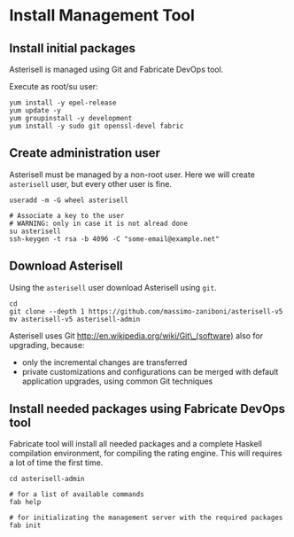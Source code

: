 # Install Management Tool

## Install initial packages

Asterisell is managed using Git and Fabricate DevOps tool.

Execute as root/su user:

```
yum install -y epel-release
yum update -y
yum groupinstall -y development 
yum install -y sudo git openssl-devel fabric
```

## Create administration user

Asterisell must be managed by a non-root user. Here we will create ``asterisell`` user, but every other user is fine.

```
useradd -m -G wheel asterisell

# Associate a key to the user 
# WARNING: only in case it is not alread done
su asterisell
ssh-keygen -t rsa -b 4096 -C "some-email@example.net"
```

## Download Asterisell 

Using the ``asterisell`` user download Asterisell using ``git``.

```
cd
git clone --depth 1 https://github.com/massimo-zaniboni/asterisell-v5
mv asterisell-v5 asterisell-admin
```

Asterisell uses Git <http://en.wikipedia.org/wiki/Git\_(software)> also for upgrading, because:

  - only the incremental changes are transferred
  - private customizations and configurations can be merged with default
    application upgrades, using common Git techniques

## Install needed packages using Fabricate DevOps tool

Fabricate tool will install all needed packages and a complete Haskell compilation environment, for compiling the rating engine.
This will requires a lot of time the first time.

```
cd asterisell-admin

# for a list of available commands
fab help

# for initializating the management server with the required packages
fab init 
```


